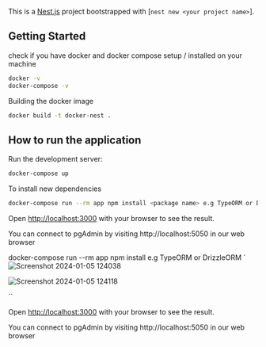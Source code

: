 This is a [Nest.js](https://nestjs.com/) project bootstrapped with [`nest new <your project name>`].


## Getting Started

check if you have docker and docker compose setup / installed on your machine

```bash
docker -v
docker-compose -v
```

Building the docker image
```bash
docker build -t docker-nest .
```

## How to run the application

Run the development server:

```bash
docker-compose up
```
To install new dependencies

```bash
docker-compose run --rm app npm install <package name> e.g TypeORM or DrizzleORM
```
Open [http://localhost:3000](http://localhost:3000) with your browser to see the result.

You can connect to pgAdmin by visiting http://localhost:5050 in our web browser

docker-compose run --rm app npm install <package name> e.g TypeORM or DrizzleORM
`![Screenshot 2024-01-05 124038](https://github.com/nidumolu/nest-docker-postgresdb/assets/13748087/10140fa2-3689-4861-93e3-67aad5c0c70f)

![Screenshot 2024-01-05 124118](https://github.com/nidumolu/nest-docker-postgresdb/assets/13748087/5d9f1c90-ac85-4bdf-a1ed-8b6d9318ac06)

``

Open [http://localhost:3000](http://localhost:3000) with your browser to see the result.

You can connect to pgAdmin by visiting http://localhost:5050 in our web browser
